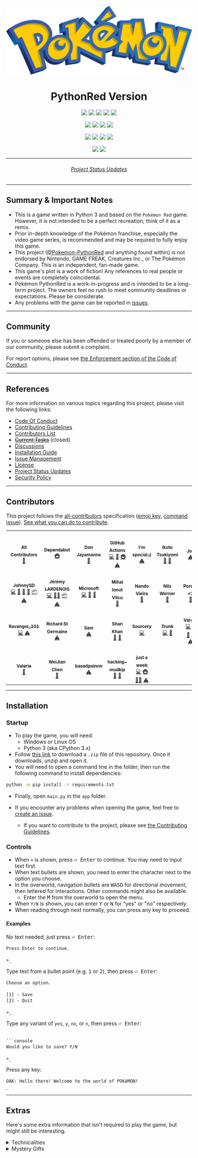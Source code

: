 <div align="center">

![Pokémon](https://raw.githubusercontent.com/Pokemon-PythonRed/%2Egithub/main/images/pokemon.png "Pokémon Logo (Read as 'Pokémon')")
<h1>PythonRed Version</h1>
<p>
  <a href="https://github.com/Pokemon-PythonRed/Pokemon-PythonRed"><img src="https://gpvc.arturio.dev/Pokemon-PythonRed"></a> <!--Views-->
  <!-- ALL-CONTRIBUTORS-BADGE:START - Do not remove or modify this section -->
<a href='#contributors'><img src='https://img.shields.io/badge/contributors-26-orange'></a>
<!-- ALL-CONTRIBUTORS-BADGE:END --> <!--Contributors-->
  <a href="https://github.com/Pokemon-PythonRed/Pokemon-PythonRed/blob/master/LICENSE"><img src="https://img.shields.io/github/license/Pokemon-PythonRed/Pokemon-PythonRed"></a> <!--License-->
  <a href="https://github.com/Pokemon-PythonRed/Pokemon-PythonRed/issues"><img src="https://img.shields.io/github/issues/Pokemon-PythonRed/Pokemon-PythonRed"></a> <!--Issues-->
  <a href="https://github.com/Pokemon-PythonRed/Pokemon-PythonRed/pulls"><img src="https://img.shields.io/github/issues-pr/Pokemon-PythonRed/Pokemon-PythonRed"></a> <!--Pulls-->
</p>
<p>
  <a href="https://github.com/Pokemon-PythonRed/Pokemon-PythonRed/stargazers"><img src="https://img.shields.io/github/stars/Pokemon-PythonRed/Pokemon-PythonRed"/></a> <!--Stars-->
  <a href="https://github.com/Pokemon-PythonRed/Pokemon-PythonRed/network/members"><img src="https://img.shields.io/github/forks/Pokemon-PythonRed/Pokemon-PythonRed"></a> <!--Forks-->
  <a href="https://github.com/Pokemon-PythonRed/Pokemon-PythonRed"><img src="https://img.shields.io/github/repo-size/Pokemon-PythonRed/Pokemon-PythonRed"></a> <!--Repo Size-->
  <a href="https://github.com/Pokemon-PythonRed/Pokemon-PythonRed"><img src="https://img.shields.io/tokei/lines/github/Pokemon-PythonRed/Pokemon-PythonRed"></a> <!--Lines-->
</p>
<p>
  <a href="https://github.com/Pokemon-PythonRed/Pokemon-PythonRed/actions/workflows/main.yml"><img src="https://github.com/Pokemon-PythonRed/Pokemon-PythonRed/actions/workflows/main.yml/badge.svg?branch=master"></a> <!--Main-->
  <a href="https://github.com/Pokemon-PythonRed/Pokemon-PythonRed/actions/workflows/codeql-analysis.yml"><img src="https://github.com/Pokemon-PythonRed/Pokemon-PythonRed/actions/workflows/codeql-analysis.yml/badge.svg?branch=master"></a> <!--CodeQL-->
  <a href="https://github.com/Pokemon-PythonRed/Pokemon-PythonRed/actions/workflows/open.yml"><img src="https://github.com/Pokemon-PythonRed/Pokemon-PythonRed/actions/workflows/open.yml/badge.svg?branch=master"></a> <!--Open-->
  <a href="https://github.com/Pokemon-PythonRed/Pokemon-PythonRed/actions/workflows/close.yml"><img src="https://github.com/Pokemon-PythonRed/Pokemon-PythonRed/actions/workflows/close.yml/badge.svg?branch=master"></a> <!--Close-->
</p>
<p>
  <a href="https://github.com/Pokemon-PythonRed/Pokemon-PythonRed/tags/latest"><img src="https://shields.io/github/v/tag/Pokemon-PythonRed/Pokemon-PythonRed?sort=semver&color=inactive"></a> <!--Latest-->
  <a href="https://github.com/Pokemon-PythonRed/Pokemon-PythonRed/releases"><img src="https://shields.io/github/downloads/Pokemon-PythonRed/Pokemon-PythonRed/total?color=inactive"></a> <!--Downloads-->
</p>

---

<h6><a href="https://github.com/Pokemon-PythonRed/Pokemon-PythonRed/discussions/59">Project Status Updates</a></h6>

</div>

---

## Summary & Important Notes

- This is a game written in Python 3 and based on the `Pokémon Red` game. However, it is not intended to be a perfect recreation; think of it as a remix.
- Prior in-depth knowledge of the Pokémon franchise, especially the video game series, is recommended and may be required to fully enjoy this game.
- This project ([@Pokemon-PythonRed](https://github.com/Pokemon-PythonRed "Pokémon PythonRed Homepage") and anything found within) is not endorsed by Nintendo, GAME FREAK, Creatures Inc., or The Pokémon Company. This is an independent, fan-made game.
- This game's plot is a work of fiction! Any references to real people or events are completely coincidental.
- Pokémon PythonRed is a work-in-progress and is intended to be a long-term project. The owners feel no rush to meet community deadlines or expectations. Please be considerate.
- Any problems with the game can be reported in [issues](https://github.com/Pokemon-PythonRed/Pokemon-PythonRed/issues "Pokémon PythonRed Issues").

---

## Community

If you or someone else has been offended or treated poorly by a member of our community, please submit a complaint.

For report options, please see [the Enforcement section of the Code of Conduct](https://github.com/Pokemon-PythonRed/Pokemon-PythonRed/blob/master/CODE_OF_CONDUCT.md#enforcement).

---

## References

For more information on various topics regarding this project, please visit the following links:

- [Code Of Conduct](https://github.com/Pokemon-PythonRed/Pokemon-PythonRed/blob/master/CODE_OF_CONDUCT.md "Pokémon PythonRed Code Of Conduct")
- [Contributing Guidelines](https://github.com/Pokemon-PythonRed/Pokemon-PythonRed/blob/master/CONTRIBUTING.md "Pokémon PythonRed Contributing Guidelines")
- [Contributors List](https://github.com/Pokemon-PythonRed/Pokemon-PythonRed#contributors "Pokémon PythonRed Contributors")
- ~~[Current Tasks](https://github.com/orgs/Pokemon-PythonRed/projects/1 "Pokémon PythonRed Current Tasks")~~ (closed)
- [Discussions](https://github.com/orgs/Pokemon-PythonRed/discussions "Pokémon PythonRed Discussions")
- [Installation Guide](https://github.com/Pokemon-PythonRed/Pokemon-PythonRed#installation "Pokémon PythonRed Installation")
- [Issue Management](https://github.com/orgs/Pokemon-PythonRed/projects/2 "Pokémon PythonRed Issue Management")
- [License](https://github.com/Pokemon-PythonRed/Pokemon-PythonRed/blob/master/LICENSE "Pokémon PythonRed License")
- [Project Status Updates](https://github.com/Pokemon-PythonRed/Pokemon-PythonRed/discussions/59)
- [Security Policy](https://github.com/Pokemon-PythonRed/Pokemon-PythonRed/blob/master/SECURITY.md "Pokémon PythonRed Security Policy")

---

## Contributors

This project follows the [all-contributors](https://github.com/all-contributors/all-contributors "All-Contributors Repository") specification ([emoji key](https://allcontributors.org/docs/en/emoji-key "All-Contributors Emoji Key"), [command issue](https://github.com/Pokemon-PythonRed/Pokemon-PythonRed/issues/13 "Pokémon PythonRed All-Contributors Command Issue")). [See what you can do to contribute](https://github.com/Pokemon-PythonRed/Pokemon-PythonRed/blob/master/CONTRIBUTING.md "Pokémon PythonRed CONTRIBUTING.md").
<!--
Bot command template:
@all-contributors please add @<username> for <contributions>
-->
<!-- ALL-CONTRIBUTORS-LIST:START - Do not remove or modify this section -->
<!-- prettier-ignore-start -->
<!-- markdownlint-disable -->
<table>
  <tr>
    <td align="center"><a href="https://allcontributors.org"><img src="https://avatars.githubusercontent.com/u/46410174?v=4?s=100" width="100px;" alt=""/><br /><sub><b>All Contributors</b></sub></a><br /><a href="https://github.com/Pokemon-PythonRed/Pokemon-PythonRed/commits?author=all-contributors" title="Documentation">📖</a></td>
    <td align="center"><a href="https://github.com/features/security"><img src="https://avatars.githubusercontent.com/u/27347476?v=4?s=100" width="100px;" alt=""/><br /><sub><b>Dependabot</b></sub></a><br /><a href="#infra-dependabot" title="Infrastructure (Hosting, Build-Tools, etc)">🚇</a></td>
    <td align="center"><a href="https://github.com/DonJayamanne"><img src="https://avatars.githubusercontent.com/u/1948812?v=4?s=100" width="100px;" alt=""/><br /><sub><b>Don Jayamanne</b></sub></a><br /><a href="#tool-donjayamanne" title="Tools">🔧</a></td>
    <td align="center"><a href="https://github.com/features/actions"><img src="https://avatars.githubusercontent.com/u/44036562?v=4?s=100" width="100px;" alt=""/><br /><sub><b>GitHub Actions</b></sub></a><br /><a href="https://github.com/Pokemon-PythonRed/Pokemon-PythonRed/commits?author=actions" title="Code">💻</a> <a href="https://github.com/Pokemon-PythonRed/Pokemon-PythonRed/commits?author=actions" title="Documentation">📖</a> <a href="#infra-actions" title="Infrastructure (Hosting, Build-Tools, etc)">🚇</a> <a href="https://github.com/Pokemon-PythonRed/Pokemon-PythonRed/commits?author=actions" title="Tests">⚠️</a></td>
    <td align="center"><a href="https://github.com/valensce"><img src="https://avatars.githubusercontent.com/u/85430198?v=4?s=100" width="100px;" alt=""/><br /><sub><b>I'm special ;)</b></sub></a><br /><a href="https://github.com/Pokemon-PythonRed/Pokemon-PythonRed/commits?author=Specialist-Mathematics" title="Tests">⚠️</a></td>
    <td align="center"><a href="https://github.com/valensce"><img src="https://avatars.githubusercontent.com/u/83048878?v=4?s=100" width="100px;" alt=""/><br /><sub><b>Ikuto Tsukiyomi</b></sub></a><br /><a href="#design-Isabel-Lifu" title="Design">🎨</a> <a href="#ideas-Isabel-Lifu" title="Ideas, Planning, & Feedback">🤔</a></td>
    <td align="center"><a href="https://joeblownn.github.io"><img src="https://avatars.githubusercontent.com/u/101370883?v=4?s=100" width="100px;" alt=""/><br /><sub><b>Joe</b></sub></a><br /><a href="https://github.com/Pokemon-PythonRed/Pokemon-PythonRed/commits?author=joeblownn" title="Tests">⚠️</a></td>
  </tr>
  <tr>
    <td align="center"><a href="https://turnipguy30.github.io"><img src="https://avatars.githubusercontent.com/u/50542928?v=4?s=100" width="100px;" alt=""/><br /><sub><b>JohnnySD</b></sub></a><br /><a href="https://github.com/Pokemon-PythonRed/Pokemon-PythonRed/commits?author=TurnipGuy30" title="Code">💻</a> <a href="#data-TurnipGuy30" title="Data">🔣</a> <a href="#ideas-TurnipGuy30" title="Ideas, Planning, & Feedback">🤔</a> <a href="#maintenance-TurnipGuy30" title="Maintenance">🚧</a> <a href="#platform-TurnipGuy30" title="Packaging/porting to new platform">📦</a> <a href="https://github.com/Pokemon-PythonRed/Pokemon-PythonRed/commits?author=TurnipGuy30" title="Tests">⚠️</a></td>
    <td align="center"><a href="https://github.com/JeremyLARDENOIS"><img src="https://avatars.githubusercontent.com/u/37746231?v=4?s=100" width="100px;" alt=""/><br /><sub><b>Jérémy LARDENOIS</b></sub></a><br /><a href="https://github.com/Pokemon-PythonRed/Pokemon-PythonRed/commits?author=jeremyLARDENOIS" title="Code">💻</a> <a href="#mentoring-jeremyLARDENOIS" title="Mentoring">🧑‍🏫</a> <a href="#platform-jeremyLARDENOIS" title="Packaging/porting to new platform">📦</a> <a href="https://github.com/Pokemon-PythonRed/Pokemon-PythonRed/commits?author=jeremyLARDENOIS" title="Tests">⚠️</a></td>
    <td align="center"><a href="https://opensource.microsoft.com"><img src="https://avatars.githubusercontent.com/u/6154722?v=4?s=100" width="100px;" alt=""/><br /><sub><b>Microsoft</b></sub></a><br /><a href="https://github.com/Pokemon-PythonRed/Pokemon-PythonRed/commits?author=microsoft" title="Code">💻</a> <a href="#plugin-microsoft" title="Plugin/utility libraries">🔌</a> <a href="#tool-microsoft" title="Tools">🔧</a></td>
    <td align="center"><a href="https://github.com/ionutvmi"><img src="https://avatars.githubusercontent.com/u/3531898?v=4?s=100" width="100px;" alt=""/><br /><sub><b>Mihai Ionut Vilcu</b></sub></a><br /><a href="#tool-ionutvmi" title="Tools">🔧</a></td>
    <td align="center"><a href="https://nandovieira.com"><img src="https://avatars.githubusercontent.com/u/3009?v=4?s=100" width="100px;" alt=""/><br /><sub><b>Nando Vieira</b></sub></a><br /><a href="#tool-fnando" title="Tools">🔧</a></td>
    <td align="center"><a href="https://github.com/NilsJPWerner"><img src="https://avatars.githubusercontent.com/u/10968348?v=4?s=100" width="100px;" alt=""/><br /><sub><b>Nils Werner</b></sub></a><br /><a href="#tool-nilsjpwerner" title="Tools">🔧</a></td>
    <td align="center"><a href="https://discord.com/invite/xzsAKZVfxP"><img src="https://avatars.githubusercontent.com/u/87019852?v=4?s=100" width="100px;" alt=""/><br /><sub><b>Porsce <3</b></sub></a><br /><a href="#design-Porsce" title="Design">🎨</a></td>
  </tr>
  <tr>
    <td align="center"><a href="https://ravanger101.github.io/Dragon_Realms_Website/"><img src="https://avatars.githubusercontent.com/u/86346730?v=4?s=100" width="100px;" alt=""/><br /><sub><b>Ravanger_101</b></sub></a><br /><a href="https://github.com/Pokemon-PythonRed/Pokemon-PythonRed/commits?author=Ravanger101" title="Code">💻</a> <a href="https://github.com/Pokemon-PythonRed/Pokemon-PythonRed/commits?author=Ravanger101" title="Tests">⚠️</a></td>
    <td align="center"><a href="https://www.linkedin.com/in/richard-st-germaine-a62642182/"><img src="https://avatars.githubusercontent.com/u/97212886?v=4?s=100" width="100px;" alt=""/><br /><sub><b>Richard St Germaine</b></sub></a><br /><a href="https://github.com/Pokemon-PythonRed/Pokemon-PythonRed/commits?author=stger040" title="Tests">⚠️</a></td>
    <td align="center"><a href="https://github.com/MuLKy-bot"><img src="https://avatars.githubusercontent.com/u/84059778?v=4?s=100" width="100px;" alt=""/><br /><sub><b>Sam</b></sub></a><br /><a href="https://github.com/Pokemon-PythonRed/Pokemon-PythonRed/commits?author=MuLKy-bot" title="Tests">⚠️</a></td>
    <td align="center"><a href="http://shanalikhan.github.io"><img src="https://avatars.githubusercontent.com/u/8774556?v=4?s=100" width="100px;" alt=""/><br /><sub><b>Shan Khan</b></sub></a><br /><a href="#plugin-shanalikhan" title="Plugin/utility libraries">🔌</a> <a href="#tool-shanalikhan" title="Tools">🔧</a></td>
    <td align="center"><a href="https://sourcery.ai"><img src="https://avatars.githubusercontent.com/u/36609879?v=4?s=100" width="100px;" alt=""/><br /><sub><b>Sourcery</b></sub></a><br /><a href="https://github.com/Pokemon-PythonRed/Pokemon-PythonRed/commits?author=sourcery-ai" title="Code">💻</a></td>
    <td align="center"><a href="https://trunk.io"><img src="https://avatars.githubusercontent.com/u/74779146?v=4?s=100" width="100px;" alt=""/><br /><sub><b>Trunk</b></sub></a><br /><a href="https://github.com/Pokemon-PythonRed/Pokemon-PythonRed/commits?author=trunk-io" title="Code">💻</a> <a href="#tool-trunk-io" title="Tools">🔧</a></td>
    <td align="center"><a href="https://discord.gg/xzsAKZVfxP"><img src="https://avatars.githubusercontent.com/u/79883837?v=4?s=100" width="100px;" alt=""/><br /><sub><b>Val=fλ</b></sub></a><br /><a href="https://github.com/Pokemon-PythonRed/Pokemon-PythonRed/commits?author=Valensce" title="Code">💻</a> <a href="#design-Valensce" title="Design">🎨</a> <a href="#ideas-Valensce" title="Ideas, Planning, & Feedback">🤔</a> <a href="#maintenance-Valensce" title="Maintenance">🚧</a> <a href="https://github.com/Pokemon-PythonRed/Pokemon-PythonRed/commits?author=Valensce" title="Tests">⚠️</a></td>
  </tr>
  <tr>
    <td align="center"><a href="https://www.youtube.com/channel/UCkmpUFuS0qBFD1I37o4yA3w"><img src="https://avatars.githubusercontent.com/u/86031610?v=4?s=100" width="100px;" alt=""/><br /><sub><b>Valerie</b></sub></a><br /><a href="#design-Valerimatical" title="Design">🎨</a></td>
    <td align="center"><a href="https://github.com/cweijan"><img src="https://avatars.githubusercontent.com/u/27798227?v=4?s=100" width="100px;" alt=""/><br /><sub><b>WeiJian Chen </b></sub></a><br /><a href="#plugin-cweijan" title="Plugin/utility libraries">🔌</a></td>
    <td align="center"><a href="https://github.com/basedpainnn"><img src="https://avatars.githubusercontent.com/u/93128221?v=4?s=100" width="100px;" alt=""/><br /><sub><b>basedpainnn</b></sub></a><br /><a href="https://github.com/Pokemon-PythonRed/Pokemon-PythonRed/commits?author=basedpainnn" title="Tests">⚠️</a></td>
    <td align="center"><a href="https://apple.com/"><img src="https://avatars.githubusercontent.com/u/81336967?v=4?s=100" width="100px;" alt=""/><br /><sub><b>hacking-mudkip</b></sub></a><br /><a href="#data-hacking-mudkip" title="Data">🔣</a> <a href="#ideas-hacking-mudkip" title="Ideas, Planning, & Feedback">🤔</a></td>
    <td align="center"><a href="http://jbloves27.repl.co"><img src="https://avatars.githubusercontent.com/u/76911308?v=4?s=100" width="100px;" alt=""/><br /><sub><b>just a weeb</b></sub></a><br /><a href="https://github.com/Pokemon-PythonRed/Pokemon-PythonRed/commits?author=JBYT27" title="Code">💻</a> <a href="#infra-JBYT27" title="Infrastructure (Hosting, Build-Tools, etc)">🚇</a> <a href="#mentoring-JBYT27" title="Mentoring">🧑‍🏫</a> <a href="https://github.com/Pokemon-PythonRed/Pokemon-PythonRed/commits?author=JBYT27" title="Tests">⚠️</a></td>
  </tr>
</table>

<!-- markdownlint-restore -->
<!-- prettier-ignore-end -->

<!-- ALL-CONTRIBUTORS-LIST:END -->

---

## Installation

### Startup

- To play the game, you will need:
  - Windows or Linux OS
  - Python 3 (aka CPython 3.x)
- Follow [this link](https://github.com/Pokemon-PythonRed/Pokemon-PythonRed/archive/refs/heads/master.zip) to download a `.zip` file of this repository. Once it downloads, unzip and open it.
- You will need to open a command line in the folder, then run the following command to install dependencies:

```sh
python -m pip install -r requirements.txt
```

- Finally, open `main.py` in the `app` folder.

- If you encounter any problems when opening the game, feel free to [create an issue](https://github.com/Pokemon-PythonRed/Pokemon-PythonRed/issues/new "Pokémon PythonRed Issues").

  - If you want to contribute to the project, please see [the Contributing Guidelines](https://github.com/Pokemon-PythonRed/Pokemon-PythonRed/blob/master/CONTRIBUTING.md).

### Controls

- When `>` is shown, press <kbd>⏎ Enter</kbd> to continue. You may need to input text first.
- When text bullets are shown, you need to enter the character next to the option you choose.
- In the overworld, navigation bullets are <kbd>WASD</kbd> for directional movement, then lettered for interactions. Other commands might also be available.
  - Enter the <kbd>M</kbd> from the overworld to open the menu.
- When `Y/N` is shown, you can enter <kbd>Y</kbd> or <kbd>N</kbd> for "yes" or "no" respectively.
- When reading through next normally, you can press any key to proceed.

#### Examples

No text needed, just press <kbd>⏎ Enter</kbd>:

```console
Press Enter to continue.

>_
```

Type text from a bullet point (e.g. <kbd>1</kbd> or <kbd>2</kbd>), then press <kbd>⏎ Enter</kbd>:

```console
Choose an option.

[1] - Save
[2] - Quit

>_
```

Type any variant of `yes`, `y`, `no`, or `n`, then press <kbd>⏎ Enter</kbd>:

```console

```console
Would you like to save? Y/N

>_
```

Press any key:

```console
OAK: Hello there! Welcome to the world of POKéMON!
_
```

---

## Extras

Here's some extra information that isn't required to play the game, but might still be interesting.

<details><summary>Technicalities</summary>

---

### Technicalities

Since this is a Python game, some elements will have to be changed from the original version. Here are some examples of challenging changes.

#### Save data and saving

The game has to keep track of the many variables that make up a Save File. These include:

- Trainer info
- Party / Box info
- If a place has been visited, for Fly locations (each city separately)
- If cutscenes have been triggered
- Event flags
- Pokédex
- Game mechanic settings for accessibility

These are stored in a Python `dictionary` variable, which is then saved to the external file `save.json` via Python's `json` module.

#### Game data

Not to be confused with save data, game data is composed of the numbers and calculations that the game uses. These include:

- Pokémon info
- Trainer battle info
- Save file templates

Large sets of data may be stored as `.json` files in the project folder. This is done to keep the program files concise. These files may be added, removed, or changed at any time.

Save file templates contain all the things the game must keep track of between sessions. On each save or load, the player's file is automatically updated with the latest data, in case an update was performed. This means that when the game is updated, the player can copy their `save.json` file into the new version, and the save file will automatically be updated with the latest data.

#### Menus

Pokémon Red is full of menus that look like the following:

```
Would you like to save your progress?
> Save
  Don't Save
```

This has been changed to be more suitable for a text-adventure game:

```console
Would you like to save your progress? Y/N

>_
```

This is done with code similar to the following:

```python
import json
save = {
  # Save Data
}
print('Would you like to save your progress? Y/N\n')
  saveOption = ' '
  while saveOption.lower()[0] not in ['y', 'n']:
    saveOption = input('>') + ' '
  if saveOption.lower()[0] in ['y']:
    open(os.path.join(sys.path[0], 'save.json'), 'w').write(
      json.dumps(save, indent=4, sort_keys=True)
    )
    print('\nGame saved successfully!')
```

#### Save management

The user can use multiple save files by moving or backing up their `save.json` file to a different directory on their device. This has been implemented in the interest of user-friendliness and safety. Save files can easily be backed up, reset, or shared.

---

</details>

<details><summary>Mystery Gifts</summary>

---

### Mystery Gifts

Pokémon games use Mystery Gifts to bring communities together and incentivise players to take part in events, and Pokémon PythonRed is no different. Codes can be given out in planned giveaway events to specific people, left online to be found by anyone, or even given in-person to specific people. Most of them are online, so you should try looking in places [@TurnipGuy30](https://github.com/TurnipGuy30) has been.

#### Technical information

As of the time of writing, Mystery Gifts have not yet been implemented into the game. The base game will have to be completed first. For now, keep track of any codes you find.

#### Formatting

Pokémon PythonRed Mystery Gift codes are easy to identify because they will always be given in the following format:

```
Pokémon PythonRed Mystery Gift #20: "POKEMONPYTHONRED"
```

(Yes, this is a valid code. Consider it a free trial. You're welcome.)

#### Possible rewards

Redeemed codes will reward a player with in-game items or Pokémon.

#### Recipient responsibilities

Any person or group who finds or receives a code has no responsibility to keep it to themselves unless otherwise stated by the giver of the code.

#### Summary

Mystery Gifts are meant to unite the community and provide a fun way to interact with the game.

---

</details>
